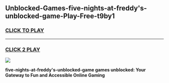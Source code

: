 
## Unblocked-Games-five-nights-at-freddy's-unblocked-game-Play-Free-t9by1
<h3>
<a href="https://premium76.site?title=five-nights-at-freddy's-unblocked-game&ref=18A1">CLICK TO PLAY</a></h3>
<hr>

<h3>
<a href="https://premium76.site?title=five-nights-at-freddy's-unblocked-game&ref=18A1">CLICK 2 PLAY</a>
  
</h3>

<a href="https://premium76.site?title=five-nights-at-freddy's-unblocked-game&ref=18A1"><img src="https://clearcache.store/games.png"></a>


**five-nights-at-freddy's-unblocked-game games unblocked: Your Gateway to Fun and Accessible Online Gaming**
